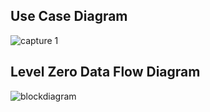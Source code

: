 ## Use Case Diagram

![capture 1](https://user-images.githubusercontent.com/91197757/160267605-29ae024f-e0f9-438a-af8a-74d81535c71a.PNG)

## Level Zero Data Flow Diagram

![blockdiagram](https://user-images.githubusercontent.com/91197757/160267626-aa53c1d2-1b77-4938-b086-3e3f15854a4e.PNG)
